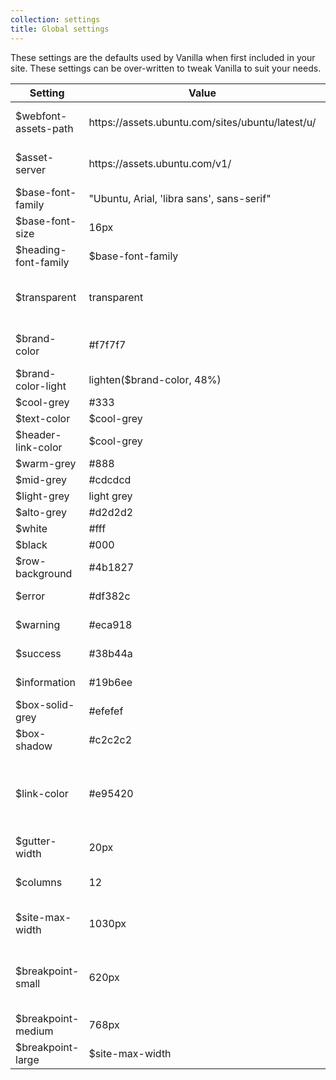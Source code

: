 ```yaml
---
collection: settings
title: Global settings
---
```


These settings are the defaults used by Vanilla when first included in your site. These settings can be over-written to tweak Vanilla to suit your needs.
<table>
  <thead>
    <tr>
      <th>Setting</th>
      <th>Value</th>
      <th>Notes</th>
    </tr>
  </thead>
  <tbody>
    <tr>
      <td>$webfont-assets-path</td>
      <td>https://assets.ubuntu.com/sites/ubuntu/latest/u/</td>
      <td>assets database path</td>
    </tr>
    <tr>
      <td>$asset-server</td>
      <td>https://assets.ubuntu.com/v1/</td>
      <td>assets server address</td>
    </tr>
    <tr>
      <td>$base-font-family</td>
      <td>"Ubuntu, Arial, 'libra sans', sans-serif"</td>
      <td>Base font family</td>
    </tr>
    <tr>
      <td>$base-font-size</td>
      <td>16px</td>
      <td>Base font size</td>
    </tr>
    <tr>
      <td>$heading-font-family</td>
      <td>$base-font-family</td>
      <td>Heading font family</td>
    </tr>
    <tr>
      <td>$transparent</td>
      <td>transparent</td>
      <td>transparent to use throughout the site</td>
    </tr>
    <tr>
      <td>$brand-color</td>
      <td>#f7f7f7</td>
      <td>the theme's core brand colour</td>
    </tr>
    <tr>
      <td>$brand-color-light</td>
      <td>lighten($brand-color, 48%)</td>
      <td>light brand colour</td>
    </tr>
    <tr>
      <td>$cool-grey</td>
      <td>#333</td>
      <td>cool grey</td>
    </tr>
    <tr>
      <td>$text-color</td>
      <td>$cool-grey</td>
      <td>text colour</td>
    </tr>
    <tr>
      <td>$header-link-color</td>
      <td>$cool-grey</td>
      <td>header link colour</td>
    </tr>
    <tr>
      <td>$warm-grey</td>
      <td>#888</td>
      <td>warm grey</td>
    </tr>
    <tr>
      <td>$mid-grey</td>
      <td>#cdcdcd</td>
      <td>mid grey</td>
    </tr>
    <tr>
      <td>$light-grey</td>
      <td>light grey</td>
      <td>light grey</td>
    </tr>
    <tr>
      <td>$alto-grey</td>
      <td>#d2d2d2</td>
      <td>alto grey</td>
    </tr>
    <tr>
      <td>$white</td>
      <td>#fff</td>
      <td>white</td>
    </tr>
    <tr>
      <td>$black</td>
      <td>#000</td>
      <td>black</td>
    </tr>
    <tr>
      <td>$row-background</td>
      <td>#4b1827</td>
      <td>row background</td>
    </tr>
    <tr>
      <td>$error</td>
      <td>#df382c</td>
      <td>error notifications</td>
    </tr>
    <tr>
      <td>$warning</td>
      <td>#eca918</td>
      <td>warning notifications</td>
    </tr>
    <tr>
      <td>$success</td>
      <td>#38b44a</td>
      <td>success notifications</td>
    </tr>
    <tr>
      <td>$information</td>
      <td>#19b6ee</td>
      <td>information notifications</td>
    </tr>
    <tr>
      <td>$box-solid-grey</td>
      <td>#efefef</td>
      <td>Box solid grey</td>
    </tr>
    <tr>
      <td>$box-shadow</td>
      <td>#c2c2c2</td>
      <td>Box shadows</td>
    </tr>
      <td>$link-color</td>
      <td>#e95420</td>
      <td>This is the global link color, mainly used for links in content</td>
    </tr>    
    <tr>
    <tr>
      <td>$gutter-width</td>
      <td>20px</td>
      <td>gutter width</td>
    </tr>    
    <tr>
      <td>$columns</td>
      <td>12</td>
      <td>number of columns in the grid</td>
    </tr>    
    <tr>
      <td>$site-max-width</td>
      <td>1030px</td>
      <td>site maximum width</td>
    </tr>
    <tr>
      <td>$breakpoint-small</td>
      <td>620px</td>
      <td>Threshold to switch to small screen navigation</td>
    </tr>    
    <tr>
      <td>$breakpoint-medium</td>
      <td>768px</td>
      <td>Medium breakpoint</td>
    </tr>    
    <tr>
      <td>$breakpoint-large</td>
      <td>$site-max-width</td>
      <td>Large breakpoint</td>
    </tr>    
  </tbody>
</table>
